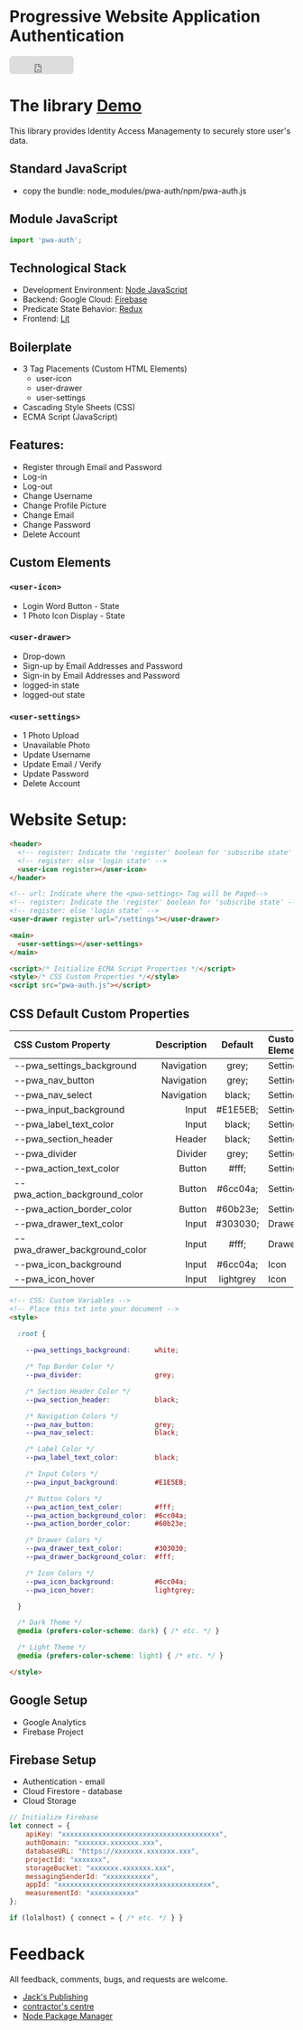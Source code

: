 Progressive Website Application Authentication
======================

<iframe src="https://github.com/sponsors/busynest/button" title="Sponsor busynest" height="32" width="114" style="border: 0; border-radius: 6px;  margin: auto 0 auto 0;"></iframe>

# The library [Demo](https://pwa-authentic.firebaseapp.com)
This library provides Identity Access Managementy to securely store user's data.

## Standard JavaScript
- copy the bundle: node_modules/pwa-auth/npm/pwa-auth.js

## Module JavaScript
```javascript
import 'pwa-auth';
```

## Technological Stack
- Development Environment: [Node JavaScript](https://nodejs.org)
- Backend: Google Cloud: [Firebase](https://firebase.google.com/)
- Predicate State Behavior: [Redux](https://redux.js.org/)
- Frontend: [Lit](https://lit.dev)

## Boilerplate
- 3 Tag Placements (Custom HTML Elements)
  - user-icon
  - user-drawer
  - user-settings
- Cascading Style Sheets (CSS)
- ECMA Script (JavaScript)

## Features:
- Register through Email and Password
- Log-in
- Log-out
- Change Username
- Change Profile Picture
- Change Email
- Change Password
- Delete Account

## Custom Elements

### `<user-icon>`
- Login Word Button - State
- 1 Photo Icon Display - State

### `<user-drawer>`
- Drop-down
- Sign-up by Email Addresses and Password
- Sign-in by Email Addresses and Password
- logged-in state
- logged-out state

### `<user-settings>`
- 1 Photo Upload
- Unavailable Photo
- Update Username
- Update Email / Verify
- Update Password
- Delete Account

# Website Setup:
```html
<header>
  <!-- register: Indicate the 'register' boolean for 'subscribe state' -->
  <!-- register: else 'login state' -->
  <user-icon register></user-icon>
</header>

<!-- url: Indicate where the <pwa-settings> Tag will be Paged-->
<!-- register: Indicate the 'register' boolean for 'subscribe state' -->
<!-- register: else 'login state' -->
<user-drawer register url="/settings"></user-drawer>

<main>
  <user-settings></user-settings>
</main>

<script>/* Initialize ECMA Script Properties */</script>
<style>/* CSS Custom Properties */</style>
<script src="pwa-auth.js"></script>
```

## CSS Default Custom Properties
| CSS Custom Property | Description | Default | Custom Element |
| :--- | ---: | :---: | :--- |
| --pwa_settings_background       | Navigation  | grey;         | Settings |
| --pwa_nav_button                | Navigation  | grey;         | Settings |
| --pwa_nav_select                | Navigation  | black;        | Settings |
| --pwa_input_background          | Input       | #E1E5EB;    | Settings |
| --pwa_label_text_color          | Input       | black;        | Settings |
| --pwa_section_header            | Header      | black;        | Settings |
| --pwa_divider                   | Divider     | grey;         | Settings |
| --pwa_action_text_color         | Button      | #fff;       | Settings |
| --pwa_action_background_color   | Button      | #6cc04a;    | Settings |
| --pwa_action_border_color       | Button      | #60b23e;    | Settings |
| --pwa_drawer_text_color         | Input       | #303030;    | Drawer |
| --pwa_drawer_background_color   | Input       | #fff;       | Drawer |
| --pwa_icon_background           | Input       | #6cc04a;    | Icon |
| --pwa_icon_hover                | Input       | lightgrey     | Icon |

```html
<!-- CSS: Custom Variables -->
<!-- Place this txt into your document -->
<style>
        
  :root {

    --pwa_settings_background:      white;

    /* Top Border Color */
    --pwa_divider:                  grey;

    /* Section Header Color */
    --pwa_section_header:           black;

    /* Navigation Colors */
    --pwa_nav_button:               grey;
    --pwa_nav_select:               black;

    /* Label Color */
    --pwa_label_text_color:         black;

    /* Input Colors */
    --pwa_input_background:         #E1E5EB;

    /* Button Colors */
    --pwa_action_text_color:        #fff;
    --pwa_action_background_color:  #6cc04a;
    --pwa_action_border_color:      #60b23e;

    /* Drawer Colors */
    --pwa_drawer_text_color:        #303030;
    --pwa_drawer_background_color:  #fff;

    /* Icon Colors */
    --pwa_icon_background:          #6cc04a;
    --pwa_icon_hover:               lightgrey;

  }

  /* Dark Theme */
  @media (prefers-color-scheme: dark) { /* etc. */ }

  /* Light Theme */
  @media (prefers-color-scheme: light) { /* etc. */ }

</style>
```

## Google Setup
- Google Analytics
- Firebase Project

## Firebase Setup
- Authentication - email
- Cloud Firestore - database
- Cloud Storage

```javascript
// Initialize Firebase
let connect = {
    apiKey: "xxxxxxxxxxxxxxxxxxxxxxxxxxxxxxxxxxxxxxx",
    authDomain: "xxxxxxx.xxxxxxx.xxx",
    databaseURL: "https://xxxxxxx.xxxxxxx.xxx",
    projectId: "xxxxxxx",
    storageBucket: "xxxxxxx.xxxxxxx.xxx",
    messagingSenderId: "xxxxxxxxxxx",
    appId: "xxxxxxxxxxxxxxxxxxxxxxxxxxxxxxxxxxxxxx",
    measurementId: "xxxxxxxxxxx"
};

if (lolalhost) { connect = { /* etc. */ } }
```

# Feedback
All feedback, comments, bugs, and requests are welcome.
* [Jack's Publishing](https://www.jackspublishing.com)
* [contractor's centre](https://www.contractorscentre.com)
* [Node Package Manager](https://www.npmjs.com/package/pwa-auth)